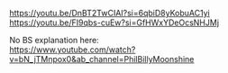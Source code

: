 https://youtu.be/DnBT2TwCIAI?si=6qbiD8yKobuAC1yi  
https://youtu.be/FI9qbs-cuEw?si=GfHWxYDeOcsNHJMj  

No BS explanation here:  
https://www.youtube.com/watch?v=bN_jTMnpox0&ab_channel=PhilBillyMoonshine
